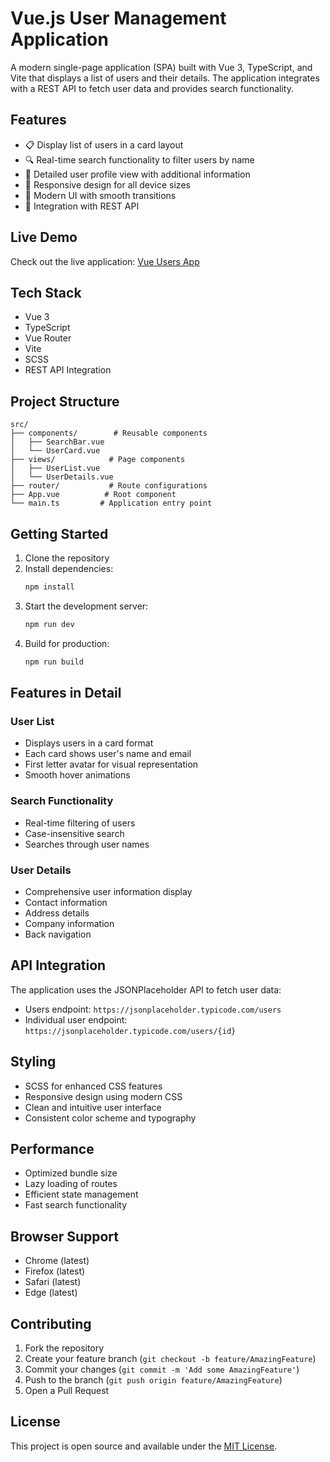 # Vue.js User Management Application

A modern single-page application (SPA) built with Vue 3, TypeScript, and Vite that displays a list of users and their details. The application integrates with a REST API to fetch user data and provides search functionality.

## Features

- 📋 Display list of users in a card layout
- 🔍 Real-time search functionality to filter users by name
- 👤 Detailed user profile view with additional information
- 📱 Responsive design for all device sizes
- 🎨 Modern UI with smooth transitions
- 🔄 Integration with REST API

## Live Demo

Check out the live application: [Vue Users App](https://effulgent-banoffee-3234b4.netlify.app)

## Tech Stack

- Vue 3
- TypeScript
- Vue Router
- Vite
- SCSS
- REST API Integration

## Project Structure

```
src/
├── components/        # Reusable components
│   ├── SearchBar.vue
│   └── UserCard.vue
├── views/            # Page components
│   ├── UserList.vue
│   └── UserDetails.vue
├── router/           # Route configurations
├── App.vue          # Root component
└── main.ts         # Application entry point
```

## Getting Started

1. Clone the repository
2. Install dependencies:
   ```bash
   npm install
   ```
3. Start the development server:
   ```bash
   npm run dev
   ```
4. Build for production:
   ```bash
   npm run build
   ```

## Features in Detail

### User List
- Displays users in a card format
- Each card shows user's name and email
- First letter avatar for visual representation
- Smooth hover animations

### Search Functionality
- Real-time filtering of users
- Case-insensitive search
- Searches through user names

### User Details
- Comprehensive user information display
- Contact information
- Address details
- Company information
- Back navigation

## API Integration

The application uses the JSONPlaceholder API to fetch user data:
- Users endpoint: `https://jsonplaceholder.typicode.com/users`
- Individual user endpoint: `https://jsonplaceholder.typicode.com/users/{id}`

## Styling

- SCSS for enhanced CSS features
- Responsive design using modern CSS
- Clean and intuitive user interface
- Consistent color scheme and typography

## Performance

- Optimized bundle size
- Lazy loading of routes
- Efficient state management
- Fast search functionality

## Browser Support

- Chrome (latest)
- Firefox (latest)
- Safari (latest)
- Edge (latest)

## Contributing

1. Fork the repository
2. Create your feature branch (`git checkout -b feature/AmazingFeature`)
3. Commit your changes (`git commit -m 'Add some AmazingFeature'`)
4. Push to the branch (`git push origin feature/AmazingFeature`)
5. Open a Pull Request

## License

This project is open source and available under the [MIT License](LICENSE).
